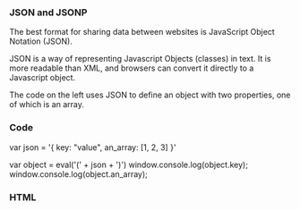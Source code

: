 ### JSON and JSONP

The best format for sharing data between websites is JavaScript Object Notation (JSON).

JSON is a way of representing Javascript Objects (classes) in text. It is more readable than XML, and browsers can convert it directly to a Javascript object.

The code on the left uses JSON to define an object with two properties, one of which is an array.

### Code
var json = '{
  key: "value",
  an_array: [1, 2, 3]
}'

var object = eval('(' + json + ')')
window.console.log(object.key);
window.console.log(object.an_array);

### HTML
